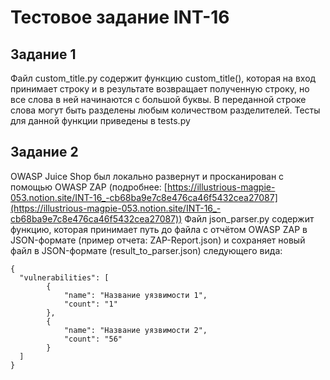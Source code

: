 # Тестовое задание INT-16

## Задание 1
Файл custom_title.py содержит функцию custom_title(), которая на вход принимает строку и в результате возвращает полученную строку, но все слова в ней начинаются с большой буквы. В переданной строке слова могут быть разделены любым количеством разделителей. 
Тесты для данной функции приведены в tests.py

## Задание 2
OWASP Juice Shop был локально развернут и просканирован с помощью OWASP ZAP (подробнее: [https://illustrious-magpie-053.notion.site/INT-16_-cb68ba9e7c8e476ca46f5432cea27087](https://illustrious-magpie-053.notion.site/INT-16_-cb68ba9e7c8e476ca46f5432cea27087))
Файл json_parser.py содержит функцию, которая принимает путь до файла с отчётом OWASP ZAP в JSON-формате (пример отчета: ZAP-Report.json) и сохраняет новый файл в JSON-формате (result_to_parser.json) следующего вида:
```
{
  "vulnerabilities": [
        {
            "name": "Название уязвимости 1",
            "count": "1" 
        },
        {
            "name": "Название уязвимости 2",
            "count": "56"
        }
  ]
}
```

